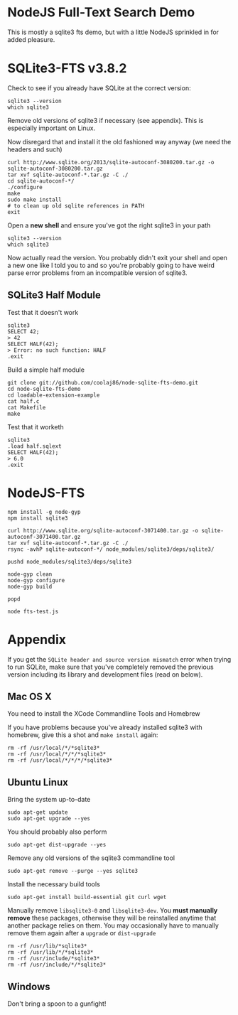 NodeJS Full-Text Search Demo
===

This is mostly a sqlite3 fts demo, but with a little NodeJS sprinkled in for added pleasure.


SQLite3-FTS v3.8.2
===

Check to see if you already have SQLite at the correct version:

    sqlite3 --version
    which sqlite3

Remove old versions of sqlite3 if necessary (see appendix). This is especially important on Linux.

Now disregard that and install it the old fashioned way anyway (we need the headers and such)

    curl http://www.sqlite.org/2013/sqlite-autoconf-3080200.tar.gz -o sqlite-autoconf-3080200.tar.gz
    tar xvf sqlite-autoconf-*.tar.gz -C ./
    cd sqlite-autoconf-*/
    ./configure
    make
    sudo make install
    # to clean up old sqlite references in PATH
    exit

Open a **new shell** and ensure you've got the right sqlite3 in your path

    sqlite3 --version
    which sqlite3

Now actually read the version. You probably didn't exit your shell and open a new one like
I told you to and so you're probably going to have weird parse error problems from an
incompatible version of sqlite3.

SQLite3 Half Module
---

Test that it doesn't work

    sqlite3
    SELECT 42;
    > 42
    SELECT HALF(42);
    > Error: no such function: HALF
    .exit

Build a simple half module

    git clone git://github.com/coolaj86/node-sqlite-fts-demo.git
    cd node-sqlite-fts-demo
    cd loadable-extension-example
    cat half.c
    cat Makefile
    make

Test that it worketh

    sqlite3
    .load half.sqlext
    SELECT HALF(42);
    > 6.0
    .exit

NodeJS-FTS
===

    npm install -g node-gyp
    npm install sqlite3

    curl http://www.sqlite.org/sqlite-autoconf-3071400.tar.gz -o sqlite-autoconf-3071400.tar.gz
    tar xvf sqlite-autoconf-*.tar.gz -C ./
    rsync -avhP sqlite-autoconf-*/ node_modules/sqlite3/deps/sqlite3/

    pushd node_modules/sqlite3/deps/sqlite3

    node-gyp clean
    node-gyp configure
    node-gyp build

    popd

    node fts-test.js

Appendix
===

If you get the `SQLite header and source version mismatch` error when trying to run SQLite, make sure that you've completely removed the previous version including its library and development files (read on below).

Mac OS X
---

You need to install the XCode Commandline Tools and Homebrew

If you have problems because you've already installed sqlite3 with homebrew, give this a shot and `make install` again:

    rm -rf /usr/local/*/*sqlite3*
    rm -rf /usr/local/*/*/*sqlite3*
    rm -rf /usr/local/*/*/*/*sqlite3*

Ubuntu Linux
---

Bring the system up-to-date

    sudo apt-get update
    sudo apt-get upgrade --yes
    
You should probably also perform

    sudo apt-get dist-upgrade --yes
    
Remove any old versions of the sqlite3 commandline tool

    sudo apt-get remove --purge --yes sqlite3
    
Install the necessary build tools

    sudo apt-get install build-essential git curl wget
    
Manually remove `libsqlite3-0` and  `libsqlite3-dev`. You **must manually remove** these packages, otherwise they will be reinstalled anytime that another package relies on them. You may occasionally have to manually remove them again after a `upgrade` or `dist-upgrade`

    rm -rf /usr/lib/*sqlite3*
    rm -rf /usr/lib/*/*sqlite3*
    rm -rf /usr/include/*sqlite3*
    rm -rf /usr/include/*/*sqlite3*

Windows
---

Don't bring a spoon to a gunfight!

